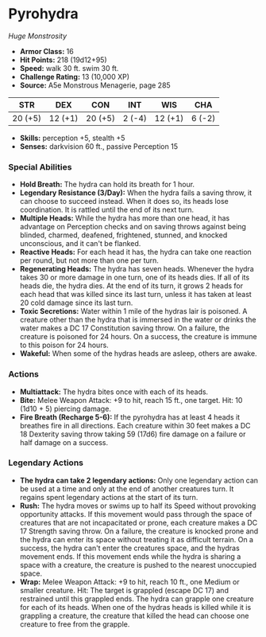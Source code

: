 # Pyrohydra

*Huge* *Monstrosity*

- **Armor Class:** 16
- **Hit Points:** 218 (19d12+95)
- **Speed:** walk 30 ft. swim 30 ft.
- **Challenge Rating:** 13 (10,000 XP)
- **Source:** A5e Monstrous Menagerie, page 285

| STR | DEX | CON | INT | WIS | CHA |
| --- | --- | --- | --- | --- | --- |
| 20 (+5) | 12 (+1) | 20 (+5) | 2 (-4) | 12 (+1) | 6 (-2) |

- **Skills:** perception +5, stealth +5
- **Senses:** darkvision 60 ft., passive Perception 15

### Special Abilities

- **Hold Breath:** The hydra can hold its breath for 1 hour.
- **Legendary Resistance (3/Day):** When the hydra fails a saving throw, it can choose to succeed instead. When it does so, its heads lose coordination. It is rattled until the end of its next turn.
- **Multiple Heads:** While the hydra has more than one head, it has advantage on Perception checks and on saving throws against being blinded, charmed, deafened, frightened, stunned, and knocked unconscious, and it can't be flanked.
- **Reactive Heads:** For each head it has, the hydra can take one reaction per round, but not more than one per turn.
- **Regenerating Heads:** The hydra has seven heads. Whenever the hydra takes 30 or more damage in one turn, one of its heads dies. If all of its heads die, the hydra dies. At the end of its turn, it grows 2 heads for each head that was killed since its last turn, unless it has taken at least 20 cold damage since its last turn.
- **Toxic Secretions:** Water within 1 mile of the hydras lair is poisoned. A creature other than the hydra that is immersed in the water or drinks the water makes a DC 17 Constitution saving throw. On a failure, the creature is poisoned for 24 hours. On a success, the creature is immune to this poison for 24 hours.
- **Wakeful:** When some of the hydras heads are asleep, others are awake.

### Actions

- **Multiattack:** The hydra bites once with each of its heads.
- **Bite:** Melee Weapon Attack: +9 to hit, reach 15 ft., one target. Hit: 10 (1d10 + 5) piercing damage.
- **Fire Breath (Recharge 5-6):** If the pyrohydra has at least 4 heads  it breathes fire in all directions. Each creature within 30 feet makes a DC 18 Dexterity saving throw  taking 59 (17d6) fire damage on a failure or half damage on a success.



### Legendary Actions

- **The hydra can take 2 legendary actions:** Only one legendary action can be used at a time and only at the end of another creatures turn. It regains spent legendary actions at the start of its turn.
- **Rush:** The hydra moves or swims up to half its Speed without provoking opportunity attacks. If this movement would pass through the space of creatures that are not incapacitated or prone, each creature makes a DC 17 Strength saving throw. On a failure, the creature is knocked prone and the hydra can enter its space without treating it as difficult terrain. On a success, the hydra can't enter the creatures space, and the hydras movement ends. If this movement ends while the hydra is sharing a space with a creature, the creature is pushed to the nearest unoccupied space.
- **Wrap:** Melee Weapon Attack: +9 to hit, reach 10 ft., one Medium or smaller creature. Hit: The target is grappled (escape DC 17) and restrained until this grappled ends. The hydra can grapple one creature for each of its heads. When one of the hydras heads is killed while it is grappling a creature, the creature that killed the head can choose one creature to free from the grapple.
